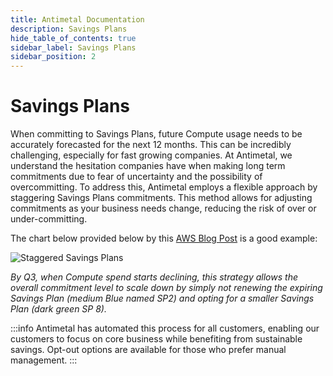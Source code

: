 ```yaml
---
title: Antimetal Documentation
description: Savings Plans
hide_table_of_contents: true
sidebar_label: Savings Plans
sidebar_position: 2
---
```


# Savings Plans

When committing to Savings Plans, future Compute usage needs to be accurately forecasted for the next 12 months. This can be incredibly challenging, especially for fast growing companies. At Antimetal, we understand the hesitation companies have when making long term commitments due to fear of uncertainty and the possibility of overcommitting. To address this, Antimetal employs a flexible approach by staggering Savings Plans commitments. This method allows for adjusting commitments as your business needs change, reducing the risk of over or under-committing.

The chart below provided below by this [AWS Blog Post](https://aws.amazon.com/blogs/aws-cloud-financial-management/how-can-i-use-rolling-savings-plans-to-reduce-commitment-risk/) is a good example:

![Staggered Savings Plans](/img/screenshots/staggered_savings_plans.png "Staggered Savings Plans")

_By Q3, when Compute spend starts declining, this strategy allows the overall commitment level to scale down by simply not renewing the expiring Savings Plan (medium Blue named SP2) and opting for a smaller Savings Plan (dark green SP 8)._

:::info
Antimetal has automated this process for all customers, enabling our customers to focus on core business while benefiting from sustainable savings. Opt-out options are available for those who prefer manual management.
:::
